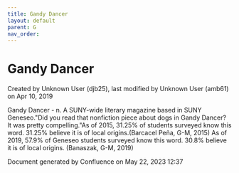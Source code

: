 ```yaml
---
title: Gandy Dancer
layout: default
parent: G
nav_order:
---
```


# Gandy Dancer

Created by  Unknown User (djb25), last modified by  Unknown User (amb61) on Apr 10, 2019

Gandy Dancer - n. A SUNY-wide literary magazine based in SUNY Geneseo.&quot;Did you read that nonfiction piece about dogs in Gandy Dancer? It was pretty compelling.&quot;As of 2015, 31.25% of students surveyed know this word. 31.25% believe it is of local origins.(Barcacel Peña, G-M, 2015) As of 2019, 57.9% of Geneseo students surveyed know this word. 30.8% believe it is of local origins. (Banaszak, G-M, 2019)

Document generated by Confluence on May 22, 2023 12:37


